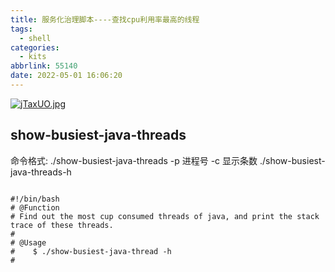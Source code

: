 ```yaml
---
title: 服务化治理脚本----查找cpu利用率最高的线程
tags:
  - shell
categories:
  - kits
abbrlink: 55140
date: 2022-05-01 16:06:20
---
```


[![jTaxUO.jpg](https://s1.ax1x.com/2022/07/19/jTaxUO.jpg)](https://imgtu.com/i/jTaxUO)

<!--more-->


## show-busiest-java-threads

命令格式:
./show-busiest-java-threads -p 进程号 -c 显示条数
./show-busiest-java-threads-h

```shell

#!/bin/bash
# @Function
# Find out the most cup consumed threads of java, and print the stack trace of these threads.
#
# @Usage
#    $ ./show-busiest-java-thread -h 
#



```


































